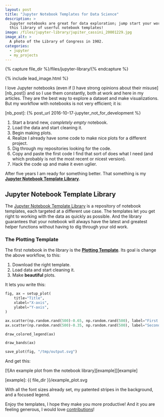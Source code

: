 ```yaml
---
layout: post
title: "Jupyter Notebook Templates for Data Science"
description: >
  Jupyter notebooks are great for data exploration; jump start your work with
  this library of userful notebook templates!
image: /files/jupyter-library/jupiter_cassini_20001229.jpg
image_alt: >
  A photo of the Library of Congress in 1902.
categories: 
  - jupyter
  - my_projects
---
```


{% capture file_dir %}/files/jupyter-library/{% endcapture %}

{% include lead_image.html %}

I love Jupyter notebooks (even if [I have strong opinions about their
misuse][nb_post]) and so I use them constantly, both at work and here in my
articles. They are the best way to explore a dataset and make visualizations.
But my workflow with notebooks is not very efficient; it is:

[nb_post]: {% post_url 2016-10-17-jupyter_not_for_development %}


1. Start a brand new, _completely empty_ notebook.
2. Load the data and start cleaning it.
3. Begin making plots.
4. Realize I already have some code to make nice plots for a different project.
5. Dig through my repositories looking for the code.
6. Copy and paste the first code I find that sort of does what I need (and
   which probably is not the most recent or nicest version).
7. Hack the code up and make it even uglier.

After five years I am ready for something better. That something is my [**Jupyter
Notebook Template Library**][library].

## Jupyter Notebook Template Library

The [Jupyter Notebook Template Library][library] is a repository of notebook
templates, each targeted at a different use case. The templates let you get
right to working with the data as quickly as possible. And the library
guarantees that your notebook will always have the latest and greatest helper
functions without having to dig through your old work.

[library]: https://github.com/agude/Jupyter-Notebook-Template-Library

### The Plotting Template

The first notebook in the library is the [**Plotting Template**][plotting].
Its goal is change the above workflow, to this:

1. Download the right template.
2. Load data and start cleaning it.
3. Make **beautiful** plots.

[plotting]: https://github.com/agude/Jupyter-Notebook-Template-Library/blob/8c13dc10c4dbcf724357857692ab7ac64fb83e09/notebooks/basic-plotting-template.ipynb

It lets you write this:

```python
fig, ax = setup_plot(
    title="Title",
    xlabel="X-axis",
    ylabel="Y-axis",
)

ax.scatter(np.random.rand(500)-0.65, np.random.rand(500), label="First dataset")
ax.scatter(np.random.rand(500)-0.35, np.random.rand(500), label="Second dataset")

draw_colored_legend(ax)

draw_bands(ax)

save_plot(fig, "/tmp/output.svg")
```

And get this:

[![An example plot from the notebook library][example]][example]

[example]: {{ file_dir }}/example_plot.svg

With all the font sizes already set, my patented stripes in the background,
and a focused legend.

Enjoy the templates, I hope they make you more productive! And it you are
feeling generous, I would love [contributions][submit]!

[submit]: https://github.com/agude/Jupyter-Notebook-Template-Library/issues
